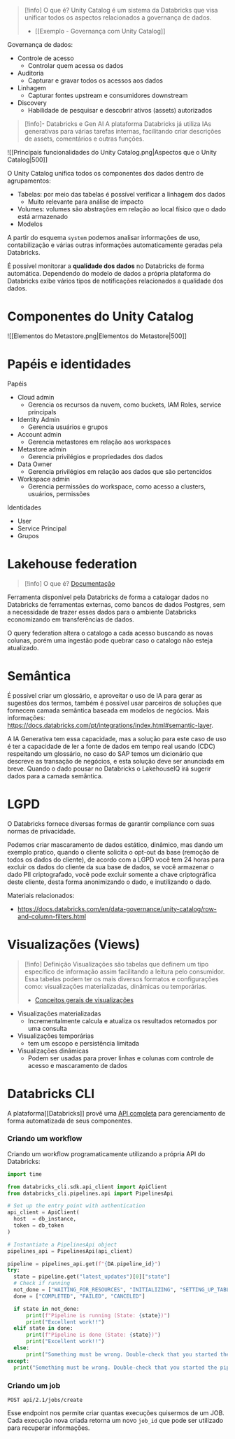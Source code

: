 
> [!info] O que é?
> Unity Catalog é um sistema da Databricks que visa unificar todos os aspectos relacionados a governança de dados.
> 
> - [[Exemplo - Governança com Unity Catalog]]

Governança de dados:

- Controle de acesso
	- Controlar quem acessa os dados
- Auditoria
	- Capturar e gravar todos os acessos aos dados
- Linhagem
	- Capturar fontes upstream e consumidores downstream
- Discovery
	- Habilidade de pesquisar e descobrir ativos (assets) autorizados

> [!info]- Databricks e Gen AI
> A plataforma Databricks já utiliza IAs generativas para várias tarefas internas, facilitando criar descrições de assets, comentários e outras funções.

![[Principais funcionalidades do Unity Catalog.png|Aspectos que o Unity Catalog|500]]

O Unity Catalog unifica todos os componentes dos dados dentro de agrupamentos:

- Tabelas: por meio das tabelas é possível verificar a linhagem dos dados
	- Muito relevante para análise de impacto
- Volumes: volumes são abstrações em relação ao local físico que o dado está armazenado
- Modelos

A partir do esquema `system` podemos analisar informações de uso, contabilização e várias outras informações automaticamente geradas pela Databricks.

É possível monitorar a **qualidade dos dados** no Databricks de forma automática. Dependendo do modelo de dados a própria plataforma do Databricks exibe vários tipos de notificações relacionados a qualidade dos dados.

# Componentes do Unity Catalog

![[Elementos do Metastore.png|Elementos do Metastore|500]]


# Papéis e identidades

Papéis

- Cloud admin
	- Gerencia os recursos da nuvem, como buckets, IAM Roles, service principals
- Identity Admin
	- Gerencia usuários e grupos
- Account admin
	- Gerencia metastores em relação aos workspaces
- Metastore admin
	- Gerencia privilégios e propriedades dos dados
- Data Owner
	- Gerencia privilégios em relação aos dados que são pertencidos
- Workspace admin
	- Gerencia permissões do workspace, como acesso a clusters, usuários, permissões

Identidades

- User
- Service Principal
- Grupos

# Lakehouse federation

> [!info] O que é?
> [Documentação](https://docs.databricks.com/en/query-federation/index.html)

Ferramenta disponível pela Databricks de forma a catalogar dados no Databricks de ferramentas externas, como bancos de dados Postgres, sem a necessidade de trazer esses dados para o ambiente Databricks economizando em transferências de dados.

O query federation altera o catalogo a cada acesso buscando as novas colunas, porém uma ingestão pode quebrar caso o catalogo não esteja atualizado.
# Semântica

É possível criar um glossário, e aproveitar o uso de IA para gerar as sugestões dos termos, também é possível usar parceiros de soluções que fornecem camada semântica baseada em modelos de negócios. Mais informações: https://docs.databricks.com/pt/integrations/index.html#semantic-layer.

A IA Generativa tem essa capacidade, mas a solução para este caso de uso é ter a capacidade de ler a fonte de dados em tempo real usando (CDC) respeitando um glossário, no caso do SAP temos um dicionário que descreve as transação de negócios, e esta solução deve ser anunciada em breve. Quando o dado pousar no Databricks o LakehouseIQ irá sugerir dados para a camada semântica.

# LGPD

O Databricks fornece diversas formas de garantir compliance com suas normas de privacidade.

Podemos criar mascaramento de dados estático, dinâmico, mas dando um exemplo pratico, quando o cliente solicita o opt-out da base (remoção de todos os dados do cliente), de acordo com a LGPD você tem 24 horas para excluir os dados do cliente da sua base de dados, se você armazenar o dado PII criptografado, você pode excluir somente a chave criptográfica deste cliente, desta forma anonimizando o dado, e inutilizando o dado.

Materiais relacionados:
- https://docs.databricks.com/en/data-governance/unity-catalog/row-and-column-filters.html 

# Visualizações (Views)

> [!info] Definição
> Visualizações são tabelas que definem um tipo específico de informação assim facilitando a leitura pelo consumidor. Essa tabelas podem ter os mais diversos formatos e configurações como: visualizações materializadas, dinâmicas ou temporárias.
> 
> - [Conceitos gerais de visualizações](https://docs.databricks.com/en/views/index.html)

- Visualizações materializadas
	- Incrementalmente calcula e atualiza os resultados retornados por uma consulta
- Visualizações temporárias
	- tem um escopo e persistência limitada
- Visualizações dinâmicas
	- Podem ser usadas para prover linhas e colunas com controle de acesso e mascaramento de dados

# Databricks CLI

A plataforma[[Databricks]] provê uma [API completa](https://docs.databricks.com/api/workspace/introduction) para gerenciamento de forma automatizada de seus componentes.

### Criando um workflow

Criando um workflow programaticamente utilizando a própria API do Databricks:

```python
import time

from databricks_cli.sdk.api_client import ApiClient
from databricks_cli.pipelines.api import PipelinesApi

# Set up the entry point with authentication
api_client = ApiClient(
  host  = db_instance,
  token = db_token
)

# Instantiate a PipelinesApi object
pipelines_api = PipelinesApi(api_client)

pipeline = pipelines_api.get(f"{DA.pipeline_id}")
try:
  state = pipeline.get("latest_updates")[0]["state"]
  # Check if running
  not_done = ["WAITING_FOR_RESOURCES", "INITIALIZING", "SETTING_UP_TABLES", "RUNNING"]
  done = ["COMPLETED", "FAILED", "CANCELED"]

  if state in not_done:
      print(f"Pipeline is running (State: {state})")
      print("Excellent work!!")
  elif state in done:
      print(f"Pipeline is done (State: {state})")
      print("Excellent work!!")
  else:
      print("Something must be wrong. Double-check that you started the pipeline")
except:
  print("Something must be wrong. Double-check that you started the pipeline")
```


### Criando um job

```
POST api/2.1/jobs/create
```

Esse endpoint nos permite criar quantas execuções quisermos de um JOB. Cada execução nova criada retorna um novo `job_id` que pode ser utilizado para recuperar informações.